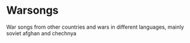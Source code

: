 # Warsongs
War songs from other countries and wars in different languages, mainly soviet afghan and chechnya 
